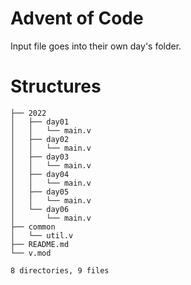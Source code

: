 # Advent of Code

Input file goes into their own day's folder.

# Structures
```
├── 2022
│   ├── day01
│   │   └── main.v
│   ├── day02
│   │   └── main.v
│   ├── day03
│   │   └── main.v
│   ├── day04
│   │   └── main.v
│   ├── day05
│   │   └── main.v
│   └── day06
│       └── main.v
├── common
│   └── util.v
├── README.md
└── v.mod

8 directories, 9 files

```